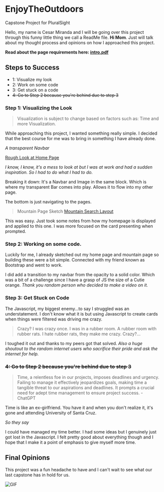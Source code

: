 # EnjoyTheOutdoors
Capstone Project for PluralSight


Hello, my name is Cesar Miranda and I will be going over this project through this funny little thing we call a ReadMe file. **Hi Mom**. Just will talk about my thought process and opinions on how I approached this project. 


**Read about the page requirements here: [intro.pdf](https://drive.google.com/file/d/1Phdfn8J5Uq2jf22jyDodwlGx4PxxCkOI/view?usp=sharing)**

## Steps to Success 
* 1: Visualize my look
* 2: Work on some code
* 3: Get stuck on a code 
* ~~4: Go to Step 2 because you're behind due to step 3~~

### Step 1: Visualizing the Look
> Visualization is subject to change based on factors such as: Time and more Visualization.

While approaching this project, I wanted something really simple. I decided that the best course for me was to bring in something I have already done.

*A transparent Navbar*

[Rough Look at Home Page](https://drive.google.com/file/d/1MQpihY4BcegiU0Qx7jNvD8cyu02uixR7/view?usp=sharing)

 *I know, I know, it's a mess to look at but I was at work and had a sudden inspiration. So I had to do what I had to do.*

Breaking it down: It's a Navbar and Image in the same block. Which is where my transparent Bar comes into play. Allows it to flow into my other page. 

The bottom is just navigating to the pages. 


>Mountain Page Sketch
[Mountain Search Layout](https://drive.google.com/file/d/18afzZl86O_u9fJfGZfj4lsDaNV9G7ym7/view?usp=drive_link)

This was easy. Just took some notes from how my homepage is displayed and applied to this one. I was more focused on the card presenting when prompted.

### Step 2: Working on some code.
Luckily for me, I already sketched out my home page and mountain page so building these were a bit simple. Connected with my friend known as Bootstrap and went to work. 

I did add a transition to my navbar from the opacity to a solid color. Which was a bit of a challenge since I have a grasp of JS the size of a Cutie orange. *Thank you random person who decided to make a video on it.*

### Step 3: Get Stuck on Code

The Javascript, my biggest enemy...to say I struggled was an understatement. I don't know what it is but using Javascript to create cards when things were filtered was driving me crazy.

>Crazy? I was crazy once. I was in a rubber room. A rubber room with rubber rats. I hate rubber rats, they make me crazy. Crazy?...

I toughed it out and thanks to my peers got that solved. *Also a huge shoutout to the random internet users who sacrifice their pride and ask the internet for help.*

### ~~4: Go to Step 2 because you're behind due to step 3~~

>Time, a relentless foe in our projects, imposes deadlines and urgency. Failing to manage it effectively jeopardizes goals, making time a tangible threat to our aspirations and deadlines. It prompts a crucial need for adept time management to ensure project success. - ChatGPT

Time is like an ex-girlfriend. You have it and when you don't realize it, it's gone and attending University of Santa Cruz.

*So they say*

I could have managed my time better. I had some ideas but I genuinely just got lost in the Javascript. I felt pretty good about everything though and I hope that I make it a point of emphasis to give myself more time. 

## Final Opinions

This project was a fun headache to have and I can't wait to see what our last capstone has in hold for us. 

![GIF](https://i.gifer.com/5Jxu.gif)